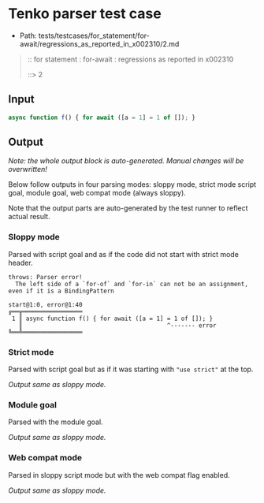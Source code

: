 # Tenko parser test case

- Path: tests/testcases/for_statement/for-await/regressions_as_reported_in_x002310/2.md

> :: for statement : for-await : regressions as reported in x002310
>
> ::> 2

## Input

`````js
async function f() { for await ([a = 1] = 1 of []); }
`````

## Output

_Note: the whole output block is auto-generated. Manual changes will be overwritten!_

Below follow outputs in four parsing modes: sloppy mode, strict mode script goal, module goal, web compat mode (always sloppy).

Note that the output parts are auto-generated by the test runner to reflect actual result.

### Sloppy mode

Parsed with script goal and as if the code did not start with strict mode header.

`````
throws: Parser error!
  The left side of a `for-of` and `for-in` can not be an assignment, even if it is a BindingPattern

start@1:0, error@1:40
╔══╦═════════════════
 1 ║ async function f() { for await ([a = 1] = 1 of []); }
   ║                                         ^------- error
╚══╩═════════════════

`````

### Strict mode

Parsed with script goal but as if it was starting with `"use strict"` at the top.

_Output same as sloppy mode._

### Module goal

Parsed with the module goal.

_Output same as sloppy mode._

### Web compat mode

Parsed in sloppy script mode but with the web compat flag enabled.

_Output same as sloppy mode._
